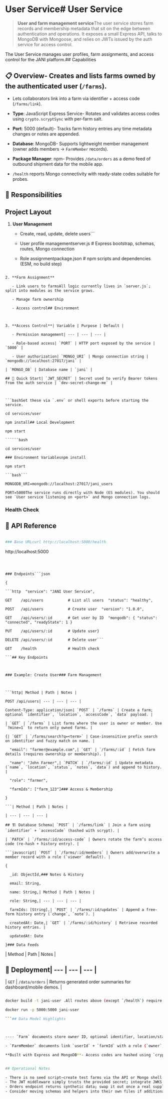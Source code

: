 # User Service# User Service



> **User and farm management service**The user service stores farm records and membership metadata that sit on the edge between authentication and operations. It exposes a small Express API, talks to MongoDB with Mongoose, and relies on JWTs issued by the auth service for access control.



The User Service manages user profiles, farm assignments, and access control for the JANI platform.## Capabilities



## 📋 Overview- Creates and lists farms owned by the authenticated user (`/farms`).

- Lets collaborators link into a farm via identifier + access code (`/farms/link`).

- **Type**: JavaScript Express Service- Rotates and validates access codes using `crypto.scryptSync` with per-farm salt.

- **Port**: 5000 (default)- Tracks farm history entries any time metadata changes or notes are appended.

- **Database**: MongoDB- Supports lightweight member management (owner adds members → `FarmMember` records).

- **Package Manager**: npm- Provides `/data/orders` as a demo feed of outbound shipment data for the mobile app.

- `/health` reports Mongo connectivity with ready-state codes suitable for probes.

## 🎯 Responsibilities

## Project Layout

1. **User Management**

   - Create, read, update, delete users```

   - User profile managementserver.js      # Express bootstrap, schemas, routes, Mongo connection

   - Role assignmentpackage.json   # npm scripts and dependencies (ESM, no build step)

```

2. **Farm Assignment**

   - Link users to farmsAll logic currently lives in `server.js`; split into modules as the service grows.

   - Manage farm ownership

   - Access control## Environment



3. **Access Control**| Variable | Purpose | Default |

   - Permission management| --- | --- | --- |

   - Role-based access| `PORT` | HTTP port exposed by the service | `5000` |

   - User authorization| `MONGO_URI` | Mongo connection string | `mongodb://localhost:27017/jani` |

| `MONGO_DB` | Database name | `jani` |

## 🚀 Quick Start| `JWT_SECRET` | Secret used to verify Bearer tokens from the auth service | `dev-secret-change-me` |



```bashSet these via `.env` or shell exports before starting the service.

cd services/user

npm install## Local Development

npm start

``````bash

cd services/user

### Environment Variablesnpm install

npm start

```bash```

MONGODB_URI=mongodb://localhost:27017/jani_users

PORT=5000The service runs directly with Node (ES modules). You should see `User service listening on <port>` and Mongo connection logs.

```

### Health Check

## 📡 API Reference

```bash

### Base URLcurl http://localhost:5000/health

``````

http://localhost:5000

```Example response:



### Endpoints```json

{

```http  "service": "JANI User Service",

GET    /api/users           # List all users  "status": "healthy",

POST   /api/users           # Create user  "version": "1.0.0",

GET    /api/users/:id       # Get user by ID  "mongodb": { "status": "connected", "readyState": 1 }

PUT    /api/users/:id       # Update user}

DELETE /api/users/:id       # Delete user```

GET    /health              # Health check

```## Key Endpoints



### Example: Create User### Farm Management



```http| Method | Path | Notes |

POST /api/users| --- | --- | --- |

Content-Type: application/json| `POST` | `/farms` | Create a farm; optional `identifier`, `location`, `accessCode`, `data` payload. |

| `GET` | `/farms` | List farms where the user is owner or member. Use `?mine=1` to return only owned farms. |

{| `GET` | `/farms/search?q=<term>` | Case-insensitive prefix search on identifier and fuzzy match on name. |

  "email": "farmer@example.com",| `GET` | `/farms/:id` | Fetch farm details (requires ownership or membership). |

  "name": "John Farmer",| `PATCH` | `/farms/:id` | Update metadata (`name`, `location`, `status`, `notes`, `data`) and append to history. |

  "role": "farmer",

  "farmIds": ["farm_123"]### Access & Membership

}

```| Method | Path | Notes |

| --- | --- | --- |

## 🏗️ Database Schema| `POST` | `/farms/link` | Join a farm using `identifier` + `accessCode` (hashed with scrypt). |

| `PATCH` | `/farms/:id/access-code` | Owners rotate the farm’s access code (re-hash + history entry). |

```javascript| `POST` | `/farms/:id/members` | Owners add/overwrite a member record with a role (`viewer` default). |

{

  _id: ObjectId,### Notes & History

  email: String,

  name: String,| Method | Path | Notes |

  role: String,| --- | --- | --- |

  farmIds: [String],| `POST` | `/farms/:id/updates` | Append a free-form history entry (`change`, `note`). |

  createdAt: Date,| `GET` | `/farms/:id/history` | Retrieve recorded history entries. |

  updatedAt: Date

}### Data Feeds

```

| Method | Path | Notes |

## 🚀 Deployment| --- | --- | --- |

| `GET` | `/data/orders` | Returns generated order summaries for dashboard/mobile demos. |

```bash

docker build -t jani-user .All routes above (except `/health`) require `Authorization: Bearer <jwt>` where the JWT’s subject or user id fields match the auth service.

docker run -p 5000:5000 jani-user

```## Data Model Highlights



---- `Farm` documents store owner ID, optional identifier, location/status metadata, access code salt/hash, arbitrary `data`, and a history array.

- `FarmMember` documents link `userId` + `farmId` with a role (`owner`, `admin`, `viewer`). Inserted during link flows or owner-managed membership updates.

**Built with Express and MongoDB**- Access codes are hashed using `crypto.scryptSync(accessCode, salt, 64)` and compared with `crypto.timingSafeEqual` to avoid timing leaks.


## Operational Notes

- There is no seed script—create test farms via the API or Mongo shell.
- The JWT middleware simply trusts the provided secret; integrate JWKS or distributed signing if auth requirements tighten.
- Orders endpoint returns synthetic data; swap it out once a real supply-chain integration exists.
- Consider moving schemas and helpers into their own files if additional endpoints are introduced.
